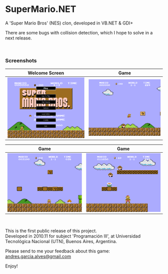 # SuperMario.NET

A 'Super Mario Bros' (NES) clon, developed in VB.NET & GDI+  

There are some bugs with collision detection, which I hope to solve in a next release.  

&nbsp;

### Screenshots

| Welcome Screen                            | Game                                      |
|-------------------------------------------|-------------------------------------------|
| ![](Resources/screenshot-welcome.png)     | ![](Resources/screenshot-game-01.png)     |

| Game                                      | Game                                      |
|-------------------------------------------|-------------------------------------------|
| ![](Resources/screenshot-game-02.png)     | ![](Resources/screenshot-game-03.png)     |

&nbsp;

This is the first public release of this project.  
Developed in 2010.11 for subject 'Programación III', at Universidad Tecnológica Nacional (UTN), Buenos Aires, Argentina.  

Please send to me your feedback about this game: andres.garcia.alves@gmail.com

Enjoy!

